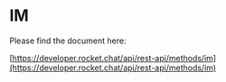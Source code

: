 # IM

Please find the document here: 

[https://developer.rocket.chat/api/rest-api/methods/im](https://developer.rocket.chat/api/rest-api/methods/im)


